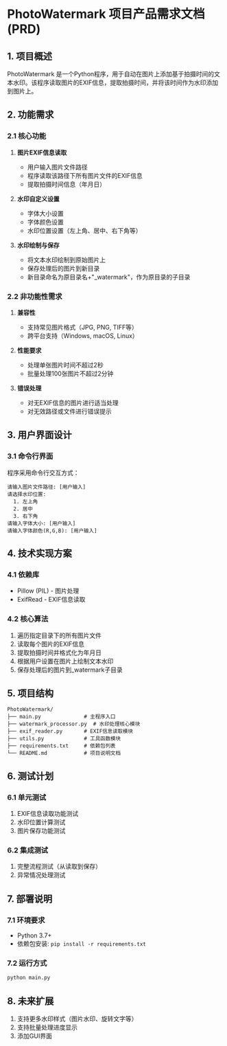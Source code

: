 # PhotoWatermark 项目产品需求文档 (PRD)

## 1. 项目概述

PhotoWatermark 是一个Python程序，用于自动在图片上添加基于拍摄时间的文本水印。该程序读取图片的EXIF信息，提取拍摄时间，并将该时间作为水印添加到图片上。

## 2. 功能需求

### 2.1 核心功能

1. **图片EXIF信息读取**
   - 用户输入图片文件路径
   - 程序读取该路径下所有图片文件的EXIF信息
   - 提取拍摄时间信息（年月日）

2. **水印自定义设置**
   - 字体大小设置
   - 字体颜色设置
   - 水印位置设置（左上角、居中、右下角等）

3. **水印绘制与保存**
   - 将文本水印绘制到原始图片上
   - 保存处理后的图片到新目录
   - 新目录命名为原目录名+"_watermark"，作为原目录的子目录

### 2.2 非功能性需求

1. **兼容性**
   - 支持常见图片格式（JPG, PNG, TIFF等）
   - 跨平台支持（Windows, macOS, Linux）

2. **性能要求**
   - 处理单张图片时间不超过2秒
   - 批量处理100张图片不超过2分钟

3. **错误处理**
   - 对无EXIF信息的图片进行适当处理
   - 对无效路径或文件进行错误提示

## 3. 用户界面设计

### 3.1 命令行界面

程序采用命令行交互方式：

```
请输入图片文件路径: [用户输入]
请选择水印位置: 
  1. 左上角
  2. 居中
  3. 右下角
请输入字体大小: [用户输入]
请输入字体颜色(R,G,B): [用户输入]
```

## 4. 技术实现方案

### 4.1 依赖库

- Pillow (PIL) - 图片处理
- ExifRead - EXIF信息读取

### 4.2 核心算法

1. 遍历指定目录下的所有图片文件
2. 读取每个图片的EXIF信息
3. 提取拍摄时间并格式化为年月日
4. 根据用户设置在图片上绘制文本水印
5. 保存处理后的图片到_watermark子目录

## 5. 项目结构

```
PhotoWatermark/
├── main.py              # 主程序入口
├── watermark_processor.py  # 水印处理核心模块
├── exif_reader.py       # EXIF信息读取模块
├── utils.py             # 工具函数模块
├── requirements.txt     # 依赖包列表
└── README.md            # 项目说明文档
```

## 6. 测试计划

### 6.1 单元测试

1. EXIF信息读取功能测试
2. 水印位置计算测试
3. 图片保存功能测试

### 6.2 集成测试

1. 完整流程测试（从读取到保存）
2. 异常情况处理测试

## 7. 部署说明

### 7.1 环境要求

- Python 3.7+
- 依赖包安装: `pip install -r requirements.txt`

### 7.2 运行方式

```bash
python main.py
```

## 8. 未来扩展

1. 支持更多水印样式（图片水印、旋转文字等）
2. 支持批量处理进度显示
3. 添加GUI界面